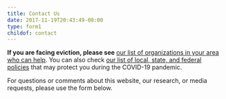 ```yaml
---
title: Contact Us
date: 2017-11-19T20:43:49-08:00
type: form1
childof: contact
---
```

<b>If you are facing eviction, please see</b> <a href="https://justshelter.org/community-resources" target="_blank">our list of organizations in your area who can help</a>. You can also check <a href="/covid-eviction-policies/">our list of local, state, and federal policies</a> that may protect you during the COVID-19 pandemic.

For questions or comments about this website, our research, or media requests, please use the form below. 